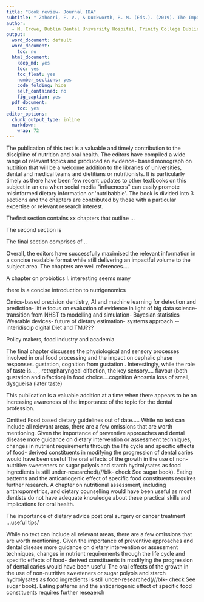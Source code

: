 ```yaml
---
title: "Book review- Journal IDA"
subtitle: " Zohoori, F. V., & Duckworth, R. M. (Eds.). (2019). The Impact of Nutrition and Diet on Oral Health. Karger Medical and Scientific Publishers"
author: 
  - M. Crowe, Dublin Dental University Hospital, Trinity College Dublin
output:
  word_document: default
  word_document:
    toc: no  
  html_document:
    keep_md: yes
    toc: yes
    toc_float: yes
    number_sections: yes
    code_folding: hide
    self_contained: no
    fig_caption: yes
  pdf_document:
    toc: yes
editor_options:
  chunk_output_type: inline
  markdown: 
    wrap: 72
---
```


The publication of this text is a valuable and timely contribution to
the discipline of nutrition and oral health. The editors have compiled a
wide range of relevant topics and produced an evidence- based monograph
on nutrition that will be a welcome addition to the libraries of
universities, dental and medical teams and dietitians or nutritionists.
It is particularly timely as there have been few recent updates to other
textbooks on this subject in an era when social media "influencers" can
easily promote misinformed dietary information or 'nutribabble'. The
book is divided into 3 sections and the chapters are contributed by
those with a particular expertise or relevant research interest. 

Thefirst section contains xx chapters that outline ...

The second section is

The final section comprises of ..

Overall, the editors have successfully maximised the relevant
information in a concise readable format while still delivering an
impactful volume to the subject area. The chapters are well references....

A chapter on probiotics I. interesting seems many

there is a concise introduction to nutrigenomics

Omics-based precision dentistry, AI and machine learning for detection
and prediction- little focus on evaluation of evidence in light of big
data science- transition from NHST to modelling and simulation- Bayesian
statistics Wearable devices- future of dietary estimation- systems
approach -- interidiscip digital Diet and TMJ???

Policy makers, food industry and academia

The final chapter discusses the physiological and sensory processes
involved in oral food processing and the impact on cephalic phase
responses. gustation, cognition from gustation . Interestingly, while
the role of taste is..., , retropharyngeal olfaction, the key
sensory.... flavour (both gustation and olfaction) in food
choice....cognition Anosmia loss of smell, dysgueisa (later taste)

This publication is a valuable addition at a time when there appears to
be an increasing awareness of the importance of the topic for the dental
profession.

Omitted Food based dietary guidelines out of date..... While no text can
include all relevant areas, there are a few omissions that are worth
mentioning. Given the importance of preventive approaches and dental
disease more guidance on dietary intervention or assessment techniques,
changes in nutrient requirements through the life cycle and specific
effects of food- derived constituents in modifying the progression of
dental caries would have been useful The oral effects of the growth in
the use of non-nutritive sweeteners or sugar polyols and starch
hydrolysates as food ingredients is still under-researched(///blk- check
See sugar book). Eating patterns and the anticariogenic effect of
specific food constituents requires further research. A chapter on
nutritional assessment, including anthropometrics, and dietary
counselling would have been useful as most dentists do not have adequate
knowledge about these practical skills and implications for oral health.

The importance of dietary advice post oral surgery or cancer treatment
...useful tips/

While no text can include all relevant areas, there are a few omissions
that are worth mentioning. Given the importance of preventive approaches
and dental disease more guidance on dietary intervention or assessment
techniques, changes in nutrient requirements through the life cycle and
specific effects of food- derived constituents in modifying the
progression of dental caries would have been useful The oral effects of
the growth in the use of non-nutritive sweeteners or sugar polyols and
starch hydrolysates as food ingredients is still
under-researched(///blk- check See sugar book). Eating patterns and the
anticariogenic effect of specific food constituents requires further
reseaerch

